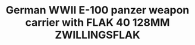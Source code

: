 ---
layout: product
title: "German WWII E-100 panzer weapon carrier with FLAK 40 128MM ZWILLINGSFLAK"
price: "2000" 
desc: "Maketa"
img_path: "/assets/img/UA72109.webp"
brand: "N/A"
available: false
special_offer: false
new: false
soon: false
cat: "010000"
subcat: "013300"
subsubcat: "0N/A"
sifra: "UA72109"
popular: false
spec: false
---